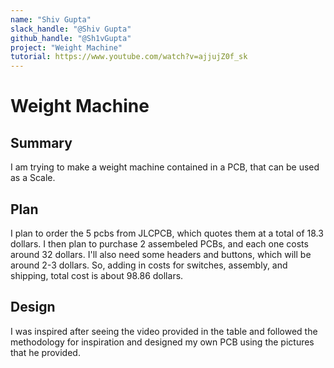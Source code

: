 ```yaml
---
name: "Shiv Gupta"
slack_handle: "@Shiv Gupta"
github_handle: "@Sh1vGupta"
project: "Weight Machine"
tutorial: https://www.youtube.com/watch?v=ajjujZ0f_sk
---
```


# Weight Machine

## Summary

I am trying to make a weight machine contained in a PCB, that can be used as a Scale.

## Plan

I plan to order the 5 pcbs from JLCPCB, which quotes them at a total of 18.3 dollars. 
I then plan to purchase 2 assembeled PCBs, and each one costs around 32 dollars.
I'll also need some headers and buttons, which will be around 2-3 dollars. 
So, adding in costs for switches, assembly, and shipping, total cost is about 98.86 dollars.

## Design

I was inspired after seeing the video provided in the table and followed the methodology for inspiration and designed my own PCB using the pictures that he provided.
